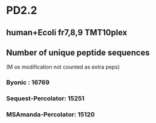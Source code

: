 # PD2.2

human+Ecoli fr7,8,9 TMT10plex
----

## Number of unique peptide sequences
(M ox modification not counted as extra peps)

### Byonic : 16769

### Sequest-Percolator: 15251


### MSAmanda-Percolator: 15120



